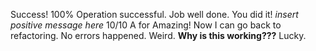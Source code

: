 Success!
100%
Operation successful.
Job well done.
You did it!
_insert positive message here_
10/10
A for Amazing!
Now I can go back to refactoring.
No errors happened. Weird.
**Why is this working???**
Lucky.
